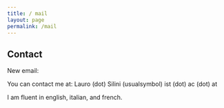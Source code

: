 ```yaml
---
title: / mail
layout: page
permalink: /mail
---
```


## Contact

New email:

You can contact me at: Lauro (dot) Silini (usualsymbol) ist (dot) ac (dot) at

I am fluent in english, italian, and french.
